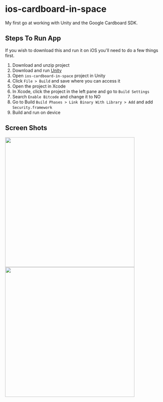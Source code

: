 # ios-cardboard-in-space
My first go at working with Unity and the Google Cardboard SDK.

## Steps To Run App
If you wish to download this and run it on iOS you'll need to do a few things first. 
1. Download and unzip project   
2. Download and run [Unity][unity]   
3. Open `ios-cardboard-in-space` project in Unity   
4. Click `File > Build` and save where you can access it   
5. Open the project in Xcode   
6. In Xcode, click the project in the left pane and go to `Build Settings`   
7. Search `Enable Bitcode` and change it to NO   
8. Go to Build `Build Phases > Link Binary With Library > Add` and add `Security.framework`   
9. Build and run on device   

## Screen Shots
<img src="https://raw.github.com/khaptonstall/ios-cardboard-in-space/master/Screens/Screen1.png" width="420" />


<img src="https://raw.github.com/khaptonstall/ios-cardboard-in-space/master/Screens/Screen2.png" width="420" />




[unity]:  https://unity3d.com/get-unity
